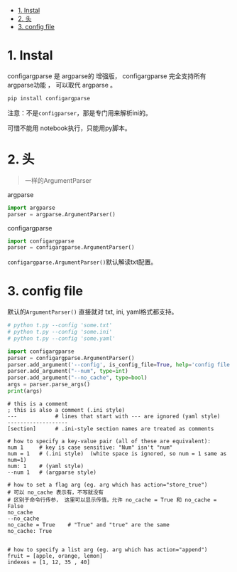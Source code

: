 - [1. Instal](#1-instal)
- [2. 头](#2-头)
- [3. config file](#3-config-file)


# 1. Instal

configargparse 是 argparse的 增强版， configargparse 完全支持所有argparse功能 ， 可以取代 argparse 。

```bash
pip install configargparse
```
注意：不是`configparser`，那是专门用来解析ini的。


可惜不能用 notebook执行，只能用py脚本。
# 2. 头

> 一样的ArgumentParser

argparse
```python
import argparse
parser = argparse.ArgumentParser()
```

configargparse
```python
import configargparse
parser = configargparse.ArgumentParser()
```

`configargparse.ArgumentParser()`默认解读txt配置。


# 3. config file

默认的`ArgumentParser()` 直接就对 txt, ini, yaml格式都支持。

```python
# python t.py --config 'some.txt'
# python t.py --config 'some.ini'
# python t.py --config 'some.yaml'

import configargparse
parser = configargparse.ArgumentParser()
parser.add_argument('--config', is_config_file=True, help='config file path')
parser.add_argument("--num", type=int)
parser.add_argument("--no_cache", type=bool)
args = parser.parse_args()
print(args)
```

```
# this is a comment
; this is also a comment (.ini style)
---            # lines that start with --- are ignored (yaml style)
-------------------
[section]      # .ini-style section names are treated as comments

# how to specify a key-value pair (all of these are equivalent):
num 1     # key is case sensitive: "Num" isn't "num"
num = 1   # (.ini style)  (white space is ignored, so num = 1 same as num=1)
num: 1    # (yaml style)
--num 1   # (argparse style)

# how to set a flag arg (eg. arg which has action="store_true")
# 可以 no_cache 表示有，不写就没有
# 区别于命令行传参， 这里可以显示传值，允许 no_cache = True 和 no_cache = False
no_cache
--no_cache
no_cache = True    # "True" and "true" are the same
no_cache: True


# how to specify a list arg (eg. arg which has action="append")
fruit = [apple, orange, lemon]
indexes = [1, 12, 35 , 40]
```